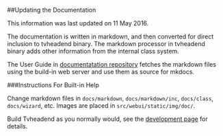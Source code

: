 ##Updating the Documentation 

This information was last updated on 11 May 2016.

The documentation is written in markdown, and then converted for
direct inclusion to tvheadend binary. The markdown processor in
tvheadend binary adds other information from the internal
class system.

The User Guide
in [documentatation repository](https://github.com/tvheadend/tvheadend-documentation)
fetches the markdown files using the build-in web server and use
them as source for mkdocs.

###Instructions For Built-in Help

Change markdown files in `docs/markdown`, `docs/markdown/inc`, `docs/class`, `docs/wizard`, etc.
Images are placed in `src/webui/static/img/doc/`.

Build Tvheadend as you normally would, see the [development page](https://tvheadend.org/projects/tvheadend/wiki/Development) for details.

